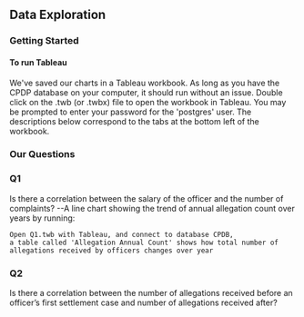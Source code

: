 
## Data Exploration

### Getting Started
#### To run Tableau
We've saved our charts in a Tableau workbook. As long as you have the CPDP database on your computer, it should run without an issue. Double click on the .twb (or .twbx) file to open the workbook in Tableau. You may be prompted to enter your password for the 'postgres' user. The descriptions below correspond to the tabs at the bottom left of the workbook.

### Our Questions
### Q1
Is there a correlation between the salary of the officer and the number of complaints?
--A line chart showing the trend of annual allegation count over years by running:
```
Open Q1.twb with Tableau, and connect to database CPDB, 
a table called 'Allegation Annual Count' shows how total number of allegations received by officers changes over year
```

### Q2
Is there a correlation between the number of allegations received before an officer’s first settlement case and number of allegations received after?

